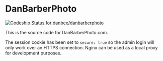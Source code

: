 DanBarberPhoto
==============

[ ![Codeship Status for danbee/danbarberphoto](https://www.codeship.io/projects/bdd9fe40-63ad-0132-3763-76d0773b13a7/status)](https://www.codeship.io/projects/30798)

This is the source code for DanBarberPhoto.com.

The session cookie has been set to `secure: true` so the admin login will only
work over an HTTPS connection. Nginx can be used as a local proxy for
development purposes.
